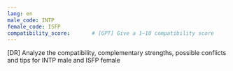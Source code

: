 ```yaml
---
lang: en
male_code: INTP
female_code: ISFP
compatibility_score:       # [GPT] Give a 1–10 compatibility score
---
```


[DR] Analyze the compatibility, complementary strengths, possible conflicts and tips for INTP male and ISFP female

